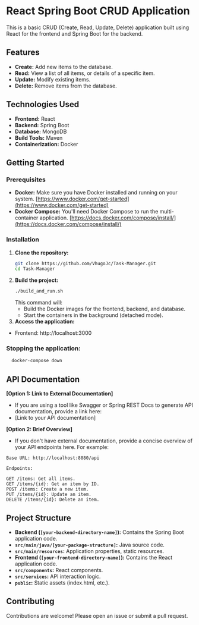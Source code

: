 # React Spring Boot CRUD Application

This is a basic CRUD (Create, Read, Update, Delete) application built using React for the frontend and Spring Boot for the backend.

## Features

- **Create:** Add new items to the database.
- **Read:** View a list of all items, or details of a specific item.
- **Update:** Modify existing items.
- **Delete:** Remove items from the database.

## Technologies Used

- **Frontend:** React
- **Backend:** Spring Boot
- **Database:** MongoDB
- **Build Tools:** Maven
- **Containerization:** Docker

## Getting Started
### Prerequisites

* **Docker:** Make sure you have Docker installed and running on your system. [https://www.docker.com/get-started](https://www.docker.com/get-started)
* **Docker Compose:** You'll need Docker Compose to run the multi-container application. [https://docs.docker.com/compose/install/](https://docs.docker.com/compose/install/)

### Installation

1. **Clone the repository:**
   ```bash
   git clone https://github.com/VhugoJc/Task-Manager.git
   cd Task-Manager
   ```
2. **Build the project:**
    ```bash
    ./build_and_run.sh
    ```
    This command will:
    - Build the Docker images for the frontend, backend, and database.
    - Start the containers in the background (detached mode).
3. **Access the application:**
- Frontend: http://localhost:3000
### Stopping the application:
  ```bash
    docker-compose down
  ```


## API Documentation

**[Option 1: Link to External Documentation]**

- If you are using a tool like Swagger or Spring REST Docs to generate API documentation, provide a link here:
- [Link to your API documentation]

**[Option 2: Brief Overview]**

- If you don't have external documentation, provide a concise overview of your API endpoints here. For example:
```
Base URL: http://localhost:8080/api

Endpoints:

GET /items: Get all items.
GET /items/{id}: Get an item by ID.
POST /items: Create a new item.
PUT /items/{id}: Update an item.
DELETE /items/{id}: Delete an item.
```

## Project Structure

- **Backend (`[your-backend-directory-name]`):** Contains the Spring Boot application code.
- **`src/main/java/[your-package-structure]`:** Java source code.
- **`src/main/resources`:** Application properties, static resources.
- **Frontend (`[your-frontend-directory-name]`):** Contains the React application code.
- **`src/components`:** React components.
- **`src/services`:** API interaction logic.
- **`public`:** Static assets (index.html, etc.).

## Contributing

Contributions are welcome! Please open an issue or submit a pull request.
